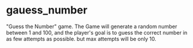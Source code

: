 # gauess_number
 "Guess the Number" game. The Game will generate a random number between 1 and 100, and the player's goal is to guess the correct number in as few attempts as possible. but max attempts will be only 10.

